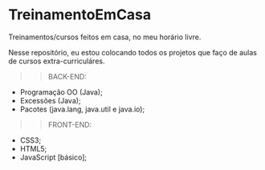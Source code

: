# TreinamentoEmCasa
Treinamentos/cursos feitos em casa, no meu horário livre.

Nesse repositório, eu estou colocando todos os projetos que faço de aulas de cursos extra-curriculáres.

>> BACK-END:
- Programação OO (Java);
- Excessões (Java);
- Pacotes (java.lang, java.util e java.io);

>> FRONT-END:
- CSS3;
- HTML5;
- JavaScript [básico];
